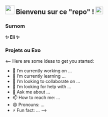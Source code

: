 ## <img src="https://github.com/TheDudeThatCode/TheDudeThatCode/blob/master/Assets/Hi.gif" width="29px"> Bienvenu sur ce "repo" !&nbsp;<img src="https://github.com/TheDudeThatCode/TheDudeThatCode/blob/master/Assets/Earth.gif" width="24px">


### Surnom
**✨ Eli ✨** 

### Projets ou Exo 


<-- 
Here are some ideas to get you started:

- 🔭 I’m currently working on ...
- 🌱 I’m currently learning ...
- 👯 I’m looking to collaborate on ...
- 🤔 I’m looking for help with ...
- 💬 Ask me about ...
- 📫 How to reach me: ...
- 😄 Pronouns: ...
- ⚡ Fun fact: ...
-->
